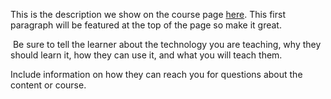 This is the description we show on the course page [here](https://lab.github.com/EricoSouzaCosta/pra-testar). This first paragraph will be featured at the top of the page so make it great.
​

​
Be sure to tell the learner about the technology you are teaching, why they should learn it, how they can use it, and what you will teach them.
​


Include information on how they can reach you for questions about the content or course. 